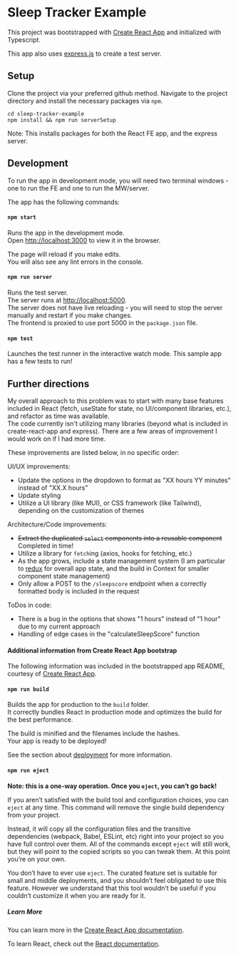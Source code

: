 # Sleep Tracker Example

This project was bootstrapped with [Create React App](https://github.com/facebook/create-react-app) and initialized with Typescript.  
  
This app also uses [express.js](https://expressjs.com/) to create a test server.

## Setup

Clone the project via your preferred github method.  Navigate to the project directory and install the necessary packages via `npm`.

```cd sleep-tracker-example```  
```npm install && npm run serverSetup```  
  
Note: This installs packages for both the React FE app, and the express server.

## Development

To run the app in development mode, you will need two terminal windows - one to run the FE and one to run the MW/server.

The app has the following commands:

#### `npm start`

Runs the app in the development mode.  
Open [http://localhost:3000](http://localhost:3000) to view it in the browser.

The page will reload if you make edits.  
You will also see any lint errors in the console.

#### `npm run server`

Runs the test server.  
The server runs at [http://localhost:5000](http://localhost:5000).  
The server does not have live reloading - you will need to stop the server manually and restart if you make changes.  
The frontend is proxied to use port 5000 in the `package.json` file.

#### `npm test`

Launches the test runner in the interactive watch mode.
This sample app has a few tests to run!

## Further directions

My overall approach to this problem was to start with many base features included in React (fetch, useState for state, no UI/component libraries, etc.), and refactor as time was available.  
The code currently isn't utilizing many libraries (beyond what is included in create-react-app and express).  There are a few areas of improvement I would work on if I had more time.

These improvements are listed below, in no specific order:

UI/UX improvements:
* Update the options in the dropdown to format as "XX hours YY minutes" instead of "XX.X hours"
* Update styling
* Utilize a UI library (like MUI), or CSS framework (like Tailwind), depending on the customization of themes

Architecture/Code improvements:
* ~~Extract the duplicated `select` components into a reusable component~~  Completed in time!
* Utilize a library for `fetch`ing (axios, hooks for fetching, etc.)
* As the app grows, include a state management system (I am particular to [redux](https://redux.js.org/) for overall app state, and the build in Context for smaller component state management)
* Only allow a POST to the `/sleepscore` endpoint when a correctly formatted body is included in the request

ToDos in code:
* There is a bug in the options that shows "1 hours" instead of "1 hour" due to my current approach
* Handling of edge cases in the "calculateSleepScore" function

  
  

#### Additional information from Create React App bootstrap

The following information was included in the bootstrapped app README, courtesy of  [Create React App](https://github.com/facebook/create-react-app).

#### `npm run build`

Builds the app for production to the `build` folder.  
It correctly bundles React in production mode and optimizes the build for the best performance.

The build is minified and the filenames include the hashes.  
Your app is ready to be deployed!

See the section about [deployment](https://facebook.github.io/create-react-app/docs/deployment) for more information.

#### `npm run eject`

**Note: this is a one-way operation. Once you `eject`, you can’t go back!**

If you aren’t satisfied with the build tool and configuration choices, you can `eject` at any time. This command will remove the single build dependency from your project.

Instead, it will copy all the configuration files and the transitive dependencies (webpack, Babel, ESLint, etc) right into your project so you have full control over them. All of the commands except `eject` will still work, but they will point to the copied scripts so you can tweak them. At this point you’re on your own.

You don’t have to ever use `eject`. The curated feature set is suitable for small and middle deployments, and you shouldn’t feel obligated to use this feature. However we understand that this tool wouldn’t be useful if you couldn’t customize it when you are ready for it.

##### Learn More

You can learn more in the [Create React App documentation](https://facebook.github.io/create-react-app/docs/getting-started).

To learn React, check out the [React documentation](https://reactjs.org/).
